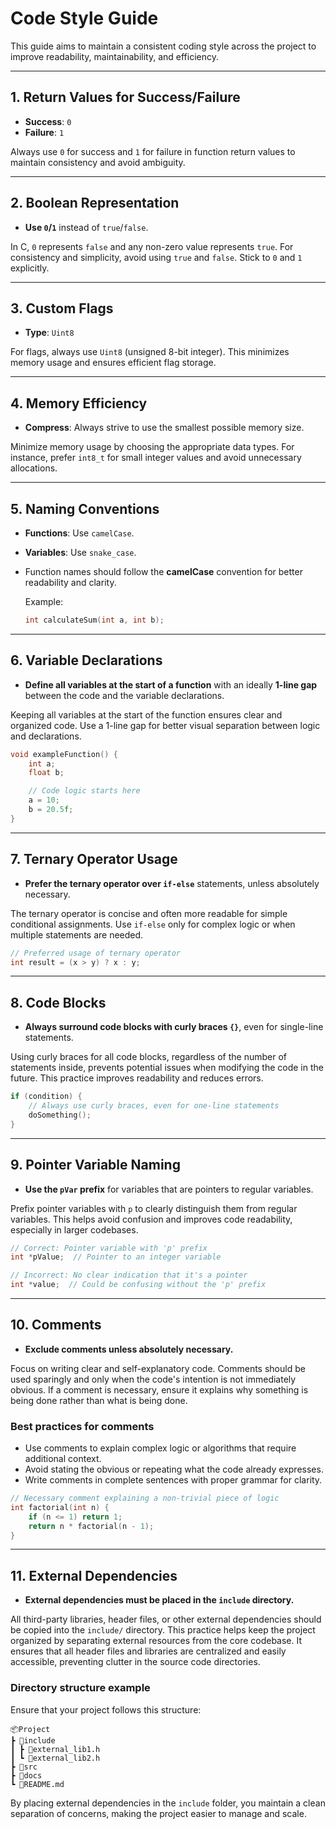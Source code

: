 # Code Style Guide

This guide aims to maintain a consistent coding style across the project to improve readability, maintainability, and efficiency.

---

## **1. Return Values for Success/Failure**

- **Success**: `0`
- **Failure**: `1`

Always use `0` for success and `1` for failure in function return values to maintain consistency and avoid ambiguity.

---

## **2. Boolean Representation**

- **Use `0`/`1`** instead of `true`/`false`.

In C, `0` represents `false` and any non-zero value represents `true`. For consistency and simplicity, avoid using `true` and `false`. Stick to `0` and `1` explicitly.

---

## **3. Custom Flags**

- **Type**: `Uint8`

For flags, always use `Uint8` (unsigned 8-bit integer). This minimizes memory usage and ensures efficient flag storage.

---

## **4. Memory Efficiency**

- **Compress**: Always strive to use the smallest possible memory size.

Minimize memory usage by choosing the appropriate data types. For instance, prefer `int8_t` for small integer values and avoid unnecessary allocations.

---

## **5. Naming Conventions**

- **Functions**: Use `camelCase`.
- **Variables**: Use `snake_case`.

- Function names should follow the **camelCase** convention for better readability and clarity.
  
  Example:

  ```c
  int calculateSum(int a, int b);

---

## **6. Variable Declarations**

- **Define all variables at the start of a function** with an ideally **1-line gap** between the code and the variable declarations.

Keeping all variables at the start of the function ensures clear and organized code. Use a 1-line gap for better visual separation between logic and declarations.

```c
void exampleFunction() {
    int a;
    float b;

    // Code logic starts here
    a = 10;
    b = 20.5f;
}
```

---

## **7. Ternary Operator Usage**

- **Prefer the ternary operator over `if-else`** statements, unless absolutely necessary.

The ternary operator is concise and often more readable for simple conditional assignments. Use `if-else` only for complex logic or when multiple statements are needed.

```c
// Preferred usage of ternary operator
int result = (x > y) ? x : y;
```

---

## **8. Code Blocks**

- **Always surround code blocks with curly braces `{}`**, even for single-line statements.

Using curly braces for all code blocks, regardless of the number of statements inside, prevents potential issues when modifying the code in the future. This practice improves readability and reduces errors.

```c
if (condition) {
    // Always use curly braces, even for one-line statements
    doSomething();
}
```

---

## **9. Pointer Variable Naming**

- **Use the `pVar` prefix** for variables that are pointers to regular variables.

Prefix pointer variables with `p` to clearly distinguish them from regular variables. This helps avoid confusion and improves code readability, especially in larger codebases.

```c
// Correct: Pointer variable with 'p' prefix
int *pValue;  // Pointer to an integer variable

// Incorrect: No clear indication that it's a pointer
int *value;  // Could be confusing without the 'p' prefix
```

---

## **10. Comments**

- **Exclude comments unless absolutely necessary.**

Focus on writing clear and self-explanatory code. Comments should be used sparingly and only when the code's intention is not immediately obvious. If a comment is necessary, ensure it explains why something is being done rather than what is being done.

### Best practices for comments

- Use comments to explain complex logic or algorithms that require additional context.
- Avoid stating the obvious or repeating what the code already expresses.
- Write comments in complete sentences with proper grammar for clarity.

```c
// Necessary comment explaining a non-trivial piece of logic
int factorial(int n) {
    if (n <= 1) return 1;
    return n * factorial(n - 1);
}
```

---

## **11. External Dependencies**

- **External dependencies must be placed in the `include` directory.**

All third-party libraries, header files, or other external dependencies should be copied into the `include/` directory. This practice helps keep the project organized by separating external resources from the core codebase. It ensures that all header files and libraries are centralized and easily accessible, preventing clutter in the source code directories.

### Directory structure example

Ensure that your project follows this structure:

```hooman
📦Project
┣ 📂include
┃ ┣ 📜external_lib1.h
┃ ┗ 📜external_lib2.h
┣ 📂src
┣ 📂docs
┗ 📜README.md
```

By placing external dependencies in the `include` folder, you maintain a clean separation of concerns, making the project easier to manage and scale.
